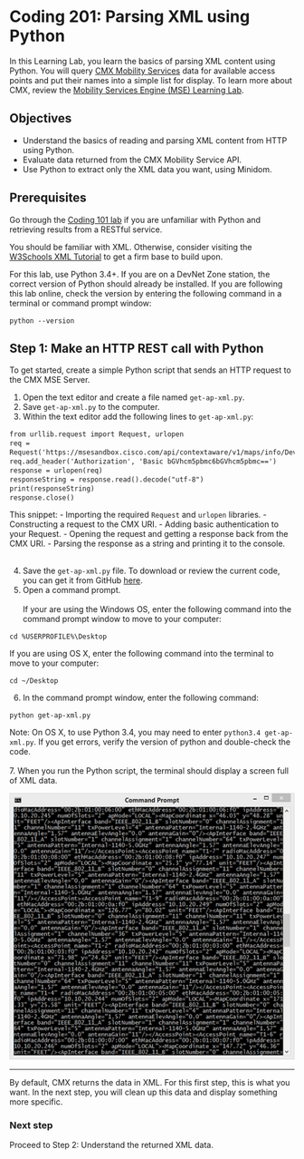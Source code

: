# Coding 201: Parsing XML using Python  

In this Learning Lab, you learn the basics of parsing XML content using Python. You will query [CMX Mobility Services](https://developer.cisco.com/site/cmx-mobility-services/ "CMX Mobility Services") data for available access points and put their names into a simple list for display. To learn more about CMX, review the [Mobility Services Engine (MSE) Learning Lab](lab/cmx/step/1).


## Objectives

* Understand the basics of reading and parsing XML content from HTTP using Python.
* Evaluate data returned from the CMX Mobility Service API.
* Use Python to extract only the XML data you want, using Minidom.

## Prerequisites

Go through the [Coding 101 lab](lab/coding-101-rest-basics-ga/step/1 "Coding 101 Lab") if you are unfamiliar with Python and retrieving results from a RESTful service.

You should be familiar with XML. Otherwise, consider visiting the [W3Schools XML Tutorial](https://www.w3schools.com/xml "W3Schools XML Tutorial") to get a firm base to build upon.

For this lab, use Python 3.4+. If you are on a DevNet Zone station, the correct version of Python should already be installed. If you are following this lab online, check the version by entering the following command in a terminal or command prompt window:
```
python --version
```

## Step 1: Make an HTTP REST call with Python

To get started, create a simple Python script that sends an HTTP request to the CMX MSE Server.

1. Open the text editor and create a file named `get-ap-xml.py`.
2. Save `get-ap-xml.py` to the computer.
3. Within the text editor add the following lines to `get-ap-xml.py`:
```
from urllib.request import Request, urlopen
req = Request('https://msesandbox.cisco.com/api/contextaware/v1/maps/info/DevNetCampus/DevNetBuilding/DevNetZone')
req.add_header('Authorization', 'Basic bGVhcm5pbmc6bGVhcm5pbmc==')
response = urlopen(req)
responseString = response.read().decode("utf-8")
print(responseString)
response.close()
```

  This snippet:
  	-  Importing the required `Request` and `urlopen` libraries.
  	-  Constructing a request to the CMX URI.
  	-  Adding basic authentication to your Request.
  	-  Opening the request and getting a response back from the CMX URI.
  	-  Parsing the response as a string and printing it to the console.<br/>
<br/>

4. Save the `get-ap-xml.py` file. To download or review the current code, you can get it from GitHub <a href="https://github.com/CiscoDevNet/coding-skills-sample-code/blob/master/coding201-parsing-xml/get-ap-xml-1.py" target="_blank">here</a>.
5. Open a command prompt.<br/><br/>
If your are using the Windows OS, enter the following command into the command prompt window to move to your computer:
```
cd %USERPROFILE%\Desktop
```
If you are using OS X, enter the following command into the terminal to move to your computer:
```
cd ~/Desktop
```
6. In the command prompt window, enter the following command:
```
python get-ap-xml.py
```
Note: On OS X, to use Python 3.4, you may need to enter `python3.4 get-ap-xml.py`. If you get errors, verify the version of python and double-check the code.
<br/>
<br/>
7. When you run the Python script, the terminal should display a screen full of XML data.

![](assets/images/xml-output.png)

----------

By default, CMX returns the data in XML. For this first step, this is what you want. In the next step, you will clean up this data and display something more specific.

### Next step

Proceed to Step 2: Understand the returned XML data.

